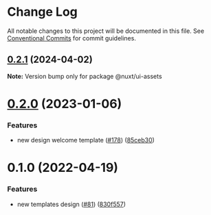 # Change Log

All notable changes to this project will be documented in this file.
See [Conventional Commits](https://conventionalcommits.org) for commit guidelines.

## [0.2.1](https://github.com/nuxt/assets/compare/@nuxt/ui-assets@0.2.0...@nuxt/ui-assets@0.2.1) (2024-04-02)

**Note:** Version bump only for package @nuxt/ui-assets

# [0.2.0](https://github.com/nuxt/ui/compare/@nuxt/ui-assets@0.1.0...@nuxt/ui-assets@0.2.0) (2023-01-06)

### Features

- new design welcome template ([#178](https://github.com/nuxt/ui/issues/178)) ([85ceb30](https://github.com/nuxt/ui/commit/85ceb30301a58094e9ae4a6556e086dec245a3fb))

# 0.1.0 (2022-04-19)

### Features

- new templates design ([#81](https://github.com/nuxt/ui/issues/81)) ([830f557](https://github.com/nuxt/ui/commit/830f55741d8ab0099afe1172c8e8e4e4040e3e4a))
